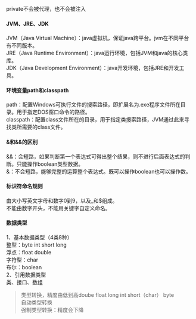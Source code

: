 private不会被代理，也不会被注入





#### JVM、JRE、JDK
JVM（Java Virtual Machine）：java虚拟机，保证java跨平台。jvm在不同平台有不同版本。  
JRE（Java Runtime Environment）：java运行环境，包括JVM和java的核心类库。  
JDK（Java Development Environment）：java开发环境，包括JRE和开发工具。  

#### 环境变量path和classpath
path：配置Windows可执行文件的搜索路径，即扩展名为.exe程序文件所在目录。用于指定DOS窗口命令的路径。  
classpath：配置class文件所在的目录，用于指定类搜索路径，JVM通过此来寻找类所需要的class文件。  

#### &和&&的区别
&&：会短路，如果判断第一个表达式可得出整个结果，则不进行后面表达式的判断。只能操作boolean类型数据。  
&：不会短路，能够完整的运算整个表达式。既可以操作boolean也可以操作数。  

#### 标识符命名规则
由大小写英文字母和数字0到9，以及_和$组成。  
不能由数字开头，不能用关键字自定义命名。





#### 数据类型
1、基本数据类型（4类8种）  
整型：byte int short long  
浮点：float double  
字符型：char  
布尔：boolean  
2、引用数据类型  
类、接口、数组
>类型转换，精度由低到高doube float long int short（char） byte  
>自动类型转换  
>强制类型转换：精度会下降